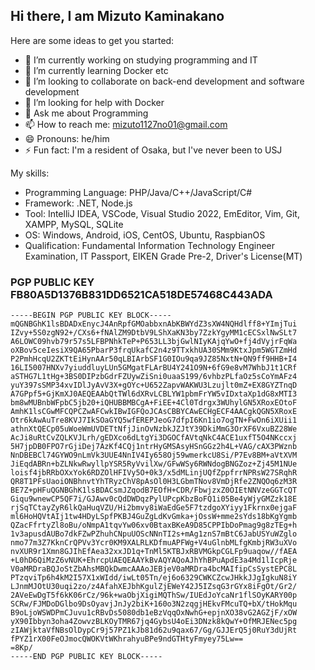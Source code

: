 ## Hi there, I am Mizuto Kaminakano


Here are some ideas to get you started:

- 🔭 I’m currently working on studying programming and IT
- 🌱 I’m currently learning Docker etc
- 👯 I’m looking to collaborate on back-end development and software development
- 🤔 I’m looking for help with Docker
- 💬 Ask me about Programming
- 📫 How to reach me: mizuto1127no01@gmail.com
- 😄 Pronouns: he/him
- ⚡ Fun fact: I'm a resident of Osaka, but I've never been to USJ

My skills:
- Programming Language: PHP/Java/C++/JavaScript/C#
- Framework: .NET, Node.js
- Tool: IntelliJ IDEA, VSCode, Visual Studio 2022, EmEditor, Vim, Git, XAMPP, MySQL, SQLite
- OS: Windows, Android, iOS, CentOS, Ubuntu, RaspbianOS
- Qualification: Fundamental Information Technology Engineer Examination, IT Passport, EIKEN Grade Pre-2, Driver's License(MT)

### PGP PUBLIC KEY FB80A5D1376B831DD6521CA518DE57468C443ADA

```asc
-----BEGIN PGP PUBLIC KEY BLOCK-----
mQGNBGhK1lsBDADxEnycJ4AnRpfGMOabbxnAbKBWYdZ3sXW4NQHdlff8+YImjTui
IZvy+5S0zgN92+/CXs6+fNAlZM9DtbV9LShXaKN3by7ZzkYgyMM1cECSxlNwSLt7
A6LOWC09hvb79r57s5LFBPNhkTeP+P653LL3bjGwlNIyKAjqYwO+fj4dVyjrFqWa
oXBov5ceIesiX9QA65PbarP3frqUkafC2n4z9TTxkhUA30SMm9KtxJpm5WGTZmHd
P2PmhHcqU2ZKTtEiHynAAr50qLBIArbSF1G0IOu9qa9JZ85NxtN+QN9ff9HHB+I4
16LI5007HNXv7yiuddluyLUn5GMgatFLArBU4Y241O9N+6fG9e8vM7WhbJ1t1CRf
aSTHG7L1tHg+3BS0DIPzbGdrFZUywZiSni0uaaS199/6vhbzPLfaOz5sCoYmAFz4
yuY397sSMP34xvIDlJyAvV3X+gOYc+U652ZapvWAKWU3Lzujlt0mZ+EX8GYZTnqD
A7GPpf5+GjKmXJ0AEQEAAbQtTWl6dXRvLCBLYW1pbmFrYW5vIDxtaXp1dG8xMTI3
bm8wMUBnbWFpbC5jb20+iQHUBBMBCgA+FiEE+4Cl0Tdrgx3WUhylGN5XRoxEOtoF
AmhK1lsCGwMFCQPCZwAFCwkIBwIGFQoJCAsCBBYCAwECHgECF4AACgkQGN5XRoxE
Otr6kAwAuTre8KVJ7IkSOaGYQ5wfEREPJeoG7dfpI6Kn1io7ogTN+FwOn6iXUii1
athnXtQECp05uWoeWmUVDETtNfjJinOvNzbkJZJtY39DkiMmG3OrXF6VxuBZ28We
AcJi8uRtCvZQLKVJLrh/gEDXco6dLtgYi3DGOCfAVtqNkC4ACE1uxfT5O4NKccxj
5H7jpDB0FPO7rGjiDej7AzKf4CQj1ntrHyGMSAsyHSnGGz2h4L+VAG/cAX3PWznb
NnDBEBCl74GYWO9nLmVk3UUE4NnIV4Iy658Oj59wmerkcU8Si/P7Ev8BM+aVtXVM
JiEqdABRn+bZLNkwRwyllpYSR5RyVvilXw/GFwWSy6RWNdogBNGZoz+Zj45M1NUe
loisf4jbRRbOXxYok6RDZOlHFIVy5O+0k3/x5dMLinjUQfZppfrrNPRsW27SRqhR
QR8T1PFsUaoiONBhnvtYhTRyzChV8pAsOl0H3LGbmTNov8VmDjRfe2ZNQOq6zM3R
BE7Z+pHFuQGNBGhK1lsBDACsmJZqodB7EOfH+CDR/FbwjzxZ0OIEtNNVzeGGTcQT
Giqu9wnewCP5QF7i/GJAwv0cQdDWDqzPylUPcpKbzBoFQ1i05Be4yWjyGMZzk18E
rjSqTCtayZyR6lkQaHuqVZU/Hi2bmvy8iWaEdGe5F7tzdgoXYiyy1Fkrnx0ejgaF
ml6HoHQVtAIj1tw4HDyLSpfPKBJ4GuZgLdKvGmka+jOssW+mme2sYds18bKgYgmb
QZacFfrtyZl8oBu/oNmpA1tqvYw06xv0BtaxBKeA9D85CPPIbDoPmag9g8zTEg+h
1v3apusdAUBo7dkFZwPZhuhCNpuUOScNNnTI2s+mAg1znS7mBtC6JabUSYuWZglo
nmo77m3Z7KknCrQPVv3Ycr0KM9XALRLKDfmuAPFWg+V4uGlnbMLfgKmbjRW3uXVo
nvXUR9r1Xmn8GJIhEfAea32xxJD1q+TnMl5KTBJxRBVMGkpCGLFp9uaqow//fAEA
+L0hD6QiMzZ6vNUK+EhrcpUAEQEAAYkBvAQYAQoAJhYhBPuApdE3a4Md1lIcpRje
V0aMRDraBQJoStZbAhsMBQkDwmcAAAoJEBjeV0aMRDra4bcMAIfipCsSystEPC8L
PTzqviTp6h4kM2I57X1xWIdd/iwLt05Tn/ej6o6329CWKCZcwJHkkJJgIgkuN8iY
LJnmMJOtU30uqi2zo/z4AfahXEJbhKgulZjEWeY42J5IZsqG3rGYx8iFgOt/Gr2/
2AVeEwDgT5f6kK06rCz/96k+waObjXigiMQThSw/IUEdJoYcaNr1flSOyKARY00p
SCRw/FJMDoDGlbo9DsOyavjJnJy2biK+160o3N2zqgjHEkvFMcuTQ+bX/tHokMqu
B9oLjoWSWDPmCJuvu1cRBvDs5080db1eBzVqqOxNwhG+epjnXO38vG2AGZjF/xOW
yX90Ibbyn3oha4ZowvzBLKOyTMR67jq4GybsU4oEi3DNzk8kQwY+OfMRJENec5pg
zIAWjktaVfNBsOlDypCr9j57PZ1kJb81d62u9qax67/Gg/GJJErQ5j0RuY3dUjRt
fPYZ1rX00FeOJmocQWOKVtWKhrahyuBPe9ndGTHtyFmyey75Lw==
=8Kp/
-----END PGP PUBLIC KEY BLOCK-----

```
